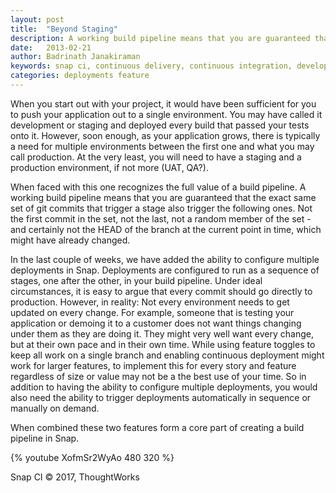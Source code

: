 ```yaml
---
layout: post
title:  "Beyond Staging"
description: A working build pipeline means that you are guaranteed that the exact same set of git commits that trigger a stage also trigger the following ones.
date:   2013-02-21
author: Badrinath Janakiraman
keywords: snap ci, continuous delivery, continuous integration, developer tools, github
categories: deployments feature
---
```


When you start out with your project, it would have been sufficient for you to push your application out to a single environment. You may have called it development or staging and deployed every build that passed your tests onto it. However, soon enough, as your application grows, there is typically a need for multiple environments between the first one and what you may call production. At the very least, you will need to have a staging and a production environment, if not more (UAT, QA?).

When faced with this one recognizes the full value of a build pipeline. A working build pipeline means that you are guaranteed that the exact same set of git commits that trigger a stage also trigger the following ones. Not the first commit in the set, not the last, not a random member of the set - and certainly not the HEAD of the branch at the current point in time, which might have already changed.

In the last couple of weeks, we have added the ability to configure multiple deployments in Snap. Deployments are configured to run as a sequence of stages, one after the other, in your build pipeline. Under ideal circumstances, it is easy to argue that every commit should go directly to production. However, in reality:
Not every environment needs to get updated on every change. For example, someone that is testing your application or demoing it to a customer does not want things changing under them as they are doing it. They might very well want every change, but at their own pace and in their own time.
While using feature toggles to keep all work on a single branch and enabling continuous deployment might work for larger features, to implement this for every story and feature regardless of size or value may not be a the best use of your time.
So in addition to having the ability to configure multiple deployments, you would also need the ability to trigger deployments automatically in sequence or manually on demand.

When combined these two features form a core part of creating a build pipeline in Snap.

{% youtube XofmSr2WyAo 480 320 %}

 
Snap CI © 2017, ThoughtWorks
